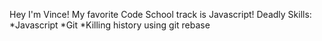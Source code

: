 Hey I'm Vince!
My favorite Code School track is Javascript!
Deadly Skills:
*Javascript
*Git
*Killing history using git rebase
